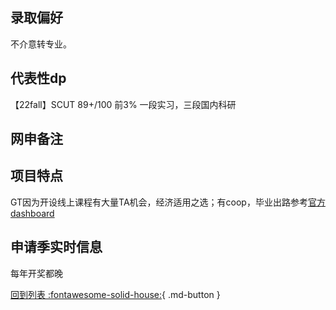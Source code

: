 ## 录取偏好
不介意转专业。

## 代表性dp

【22fall】SCUT 89+/100 前3% 一段实习，三段国内科研

## 网申备注

## 项目特点

GT因为开设线上课程有大量TA机会，经济适用之选；有coop，毕业出路参考[官方dashboard](https://academiceffectiveness.gatech.edu/surveys/reports/georgia-tech-career-survey-salary-report-ay-2019-2020)

## 申请季实时信息

每年开奖都晚

[回到列表 :fontawesome-solid-house:](选校梯度.md){ .md-button }
